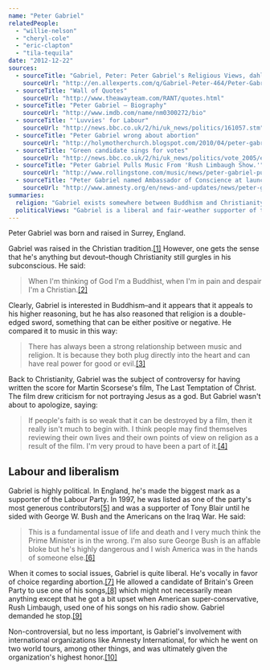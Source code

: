 ```yaml
---
name: "Peter Gabriel"
relatedPeople:
  - "willie-nelson"
  - "cheryl-cole"
  - "eric-clapton"
  - "tila-tequila"
date: "2012-12-22"
sources:
  - sourceTitle: "Gabriel, Peter: Peter Gabriel's Religious Views, dahli lama, last temptation of christ"
    sourceUrl: "http://en.allexperts.com/q/Gabriel-Peter-464/Peter-Gabriel-Religious-Views.htm"
  - sourceTitle: "Wall of Quotes"
    sourceUrl: "http://www.theawayteam.com/RANT/quotes.html"
  - sourceTitle: "Peter Gabriel – Biography"
    sourceUrl: "http://www.imdb.com/name/nm0300272/bio"
  - sourceTitle: "'Luvvies' for Labour"
    sourceUrl: "http://news.bbc.co.uk/2/hi/uk_news/politics/161057.stm"
  - sourceTitle: "Peter Gabriel wrong about abortion"
    sourceUrl: "http://holymotherchurch.blogspot.com/2010/04/peter-gabriel-wrong-about-abortion.html"
  - sourceTitle: "Green candidate sings for votes"
    sourceUrl: "http://news.bbc.co.uk/2/hi/uk_news/politics/vote_2005/england/4497761.stm"
  - sourceTitle: "Peter Gabriel Pulls Music From 'Rush Limbaugh Show.'"
    sourceUrl: "http://www.rollingstone.com/music/news/peter-gabriel-pulls-music-from-rush-limbaugh-show-20120305#ixzz1pQftliJu"
  - sourceTitle: "Peter Gabriel named Ambassador of Conscience at launch of global music and human rights tour"
    sourceUrl: "http://www.amnesty.org/en/news-and-updates/news/peter-gabriel-ambassador-of-conscience-global-music-human-rights-tour-20080910"
summaries:
  religion: "Gabriel exists somewhere between Buddhism and Christianity, though he doesn't seem too religious."
  politicalViews: "Gabriel is a liberal and fair-weather supporter of the Labour Party. His real passion lies in international human rights."
---
```


Peter Gabriel was born and raised in Surrey, England.

Gabriel was raised in the Christian tradition.<a class="source-citation" href="#http%3A%2F%2Fen.allexperts.com%2Fq%2FGabriel-Peter-464%2FPeter-Gabriel-Religious-Views.htm" title="Gabriel, Peter: Peter Gabriel&apos;s Religious Views, dahli lama, last temptation of christ">[1]</a> However, one gets the sense that he's anything but devout–though Christianity still gurgles in his subconscious. He said:

>When I'm thinking of God I'm a Buddhist, when I'm in pain and despair I'm a Christian.<a class="source-citation" href="#http%3A%2F%2Fwww.theawayteam.com%2FRANT%2Fquotes.html" title="Wall of Quotes">[2]</a>

Clearly, Gabriel is interested in Buddhism–and it appears that it appeals to his higher reasoning, but he has also reasoned that religion is a double-edged sword, something that can be either positive or negative. He compared it to music in this way:

>There has always been a strong relationship between music and religion. It is because they both plug directly into the heart and can have real power for good or evil.<a class="source-citation" href="#http%3A%2F%2Fwww.imdb.com%2Fname%2Fnm0300272%2Fbio" title="Peter Gabriel – Biography">[3]</a>

Back to Christianity, Gabriel was the subject of controversy for having written the score for Martin Scorsese's film, The Last Temptation of Christ. The film drew criticism for not portraying Jesus as a god. But Gabriel wasn't about to apologize, saying:

>If people's faith is so weak that it can be destroyed by a film, then it really isn't much to begin with. I think people may find themselves reviewing their own lives and their own points of view on religion as a result of the film. I'm very proud to have been a part of it.<a class="source-citation" href="#http%3A%2F%2Fwww.imdb.com%2Fname%2Fnm0300272%2Fbio" title="Peter Gabriel – Biography">[4]</a>

## 

## Labour and liberalism

Gabriel is highly political. In England, he's made the biggest mark as a supporter of the Labour Party. In 1997, he was listed as one of the party's most generous contributors<a class="source-citation" href="#http%3A%2F%2Fnews.bbc.co.uk%2F2%2Fhi%2Fuk_news%2Fpolitics%2F161057.stm" title="&apos;Luvvies&apos; for Labour">[5]</a> and was a supporter of Tony Blair until he sided with George W. Bush and the Americans on the Iraq War. He said:

>This is a fundamental issue of life and death and I very much think the Prime Minister is in the wrong. I'm also sure George Bush is an affable bloke but he's highly dangerous and I wish America was in the hands of someone else.<a class="source-citation" href="#http%3A%2F%2Fwww.imdb.com%2Fname%2Fnm0300272%2Fbio" title="Peter Gabriel – Biography">[6]</a>

When it comes to social issues, Gabriel is quite liberal. He's vocally in favor of choice regarding abortion.<a class="source-citation" href="#http%3A%2F%2Fholymotherchurch.blogspot.com%2F2010%2F04%2Fpeter-gabriel-wrong-about-abortion.html" title="Peter Gabriel wrong about abortion">[7]</a> He allowed a candidate of Britain's Green Party to use one of his songs,<a class="source-citation" href="#http%3A%2F%2Fnews.bbc.co.uk%2F2%2Fhi%2Fuk_news%2Fpolitics%2Fvote_2005%2Fengland%2F4497761.stm" title="Green candidate sings for votes">[8]</a> which might not necessarily mean anything except that he got a bit upset when American super-conservative, Rush Limbaugh, used one of his songs on his radio show. Gabriel demanded he stop.<a class="source-citation" href="#http%3A%2F%2Fwww.rollingstone.com%2Fmusic%2Fnews%2Fpeter-gabriel-pulls-music-from-rush-limbaugh-show-20120305%23ixzz1pQftliJu" title="Peter Gabriel Pulls Music From &apos;Rush Limbaugh Show.&apos;">[9]</a>

Non-controversial, but no less important, is Gabriel's involvement with international organizations like Amnesty International, for which he went on two world tours, among other things, and was ultimately given the organization's highest honor.<a class="source-citation" href="#http%3A%2F%2Fwww.amnesty.org%2Fen%2Fnews-and-updates%2Fnews%2Fpeter-gabriel-ambassador-of-conscience-global-music-human-rights-tour-20080910" title="Peter Gabriel named Ambassador of Conscience at launch of global music and human rights tour">[10]</a>
